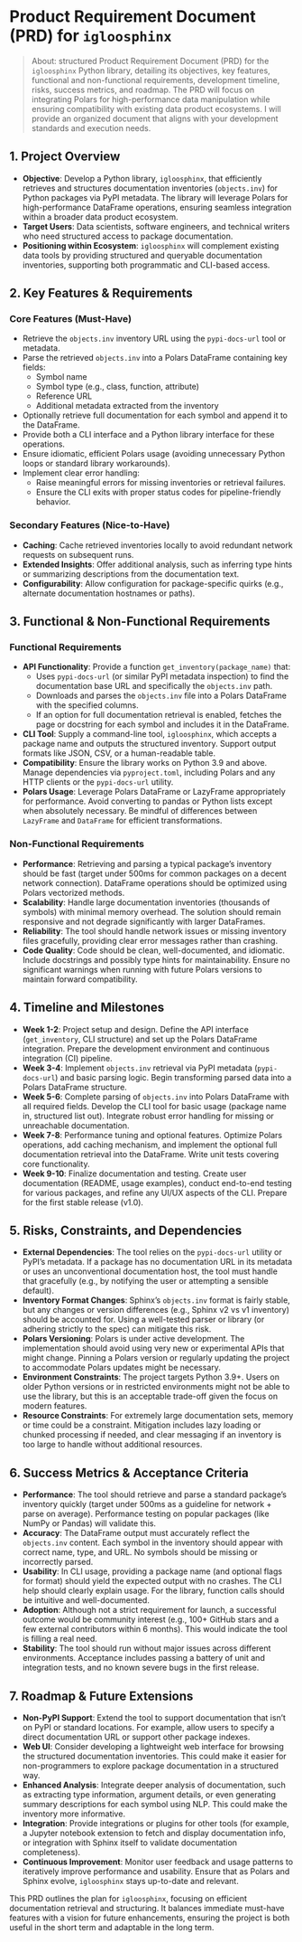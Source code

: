 <!-- o1p : ID : 67a63543-e39c-800a-9ec6-b7a2d9cdb4d6 -->
# Product Requirement Document (PRD) for `igloosphinx`

> About: structured Product Requirement Document (PRD) for the `igloosphinx` Python library, detailing its objectives, key features, functional and non-functional requirements, development timeline, risks, success metrics, and roadmap. The PRD will focus on integrating Polars for high-performance data manipulation while ensuring compatibility with existing data product ecosystems. I will provide an organized document that aligns with your development standards and execution needs.

## 1. Project Overview
- **Objective**: Develop a Python library, `igloosphinx`, that efficiently retrieves and structures documentation inventories (`objects.inv`) for Python packages via PyPI metadata. The library will leverage Polars for high-performance DataFrame operations, ensuring seamless integration within a broader data product ecosystem.
- **Target Users**: Data scientists, software engineers, and technical writers who need structured access to package documentation.
- **Positioning within Ecosystem**: `igloosphinx` will complement existing data tools by providing structured and queryable documentation inventories, supporting both programmatic and CLI-based access.

## 2. Key Features & Requirements

### Core Features (Must-Have)
- Retrieve the `objects.inv` inventory URL using the `pypi-docs-url` tool or metadata.
- Parse the retrieved `objects.inv` into a Polars DataFrame containing key fields:
  - Symbol name
  - Symbol type (e.g., class, function, attribute)
  - Reference URL
  - Additional metadata extracted from the inventory
- Optionally retrieve full documentation for each symbol and append it to the DataFrame.
- Provide both a CLI interface and a Python library interface for these operations.
- Ensure idiomatic, efficient Polars usage (avoiding unnecessary Python loops or standard library workarounds).
- Implement clear error handling:
  - Raise meaningful errors for missing inventories or retrieval failures.
  - Ensure the CLI exits with proper status codes for pipeline-friendly behavior.

### Secondary Features (Nice-to-Have)
- **Caching**: Cache retrieved inventories locally to avoid redundant network requests on subsequent runs.
- **Extended Insights**: Offer additional analysis, such as inferring type hints or summarizing descriptions from the documentation text.
- **Configurability**: Allow configuration for package-specific quirks (e.g., alternate documentation hostnames or paths).

## 3. Functional & Non-Functional Requirements

### Functional Requirements
- **API Functionality**: Provide a function `get_inventory(package_name)` that:
  - Uses `pypi-docs-url` (or similar PyPI metadata inspection) to find the documentation base URL and specifically the `objects.inv` path.
  - Downloads and parses the `objects.inv` file into a Polars DataFrame with the specified columns.
  - If an option for full documentation retrieval is enabled, fetches the page or docstring for each symbol and includes it in the DataFrame.
- **CLI Tool**: Supply a command-line tool, `igloosphinx`, which accepts a package name and outputs the structured inventory. Support output formats like JSON, CSV, or a human-readable table.
- **Compatibility**: Ensure the library works on Python 3.9 and above. Manage dependencies via `pyproject.toml`, including Polars and any HTTP clients or the `pypi-docs-url` utility.
- **Polars Usage**: Leverage Polars DataFrame or LazyFrame appropriately for performance. Avoid converting to pandas or Python lists except when absolutely necessary. Be mindful of differences between `LazyFrame` and `DataFrame` for efficient transformations.

### Non-Functional Requirements
- **Performance**: Retrieving and parsing a typical package’s inventory should be fast (target under 500ms for common packages on a decent network connection). DataFrame operations should be optimized using Polars vectorized methods.
- **Scalability**: Handle large documentation inventories (thousands of symbols) with minimal memory overhead. The solution should remain responsive and not degrade significantly with larger DataFrames.
- **Reliability**: The tool should handle network issues or missing inventory files gracefully, providing clear error messages rather than crashing.
- **Code Quality**: Code should be clean, well-documented, and idiomatic. Include docstrings and possibly type hints for maintainability. Ensure no significant warnings when running with future Polars versions to maintain forward compatibility.

## 4. Timeline and Milestones
- **Week 1-2**: Project setup and design. Define the API interface (`get_inventory`, CLI structure) and set up the Polars DataFrame integration. Prepare the development environment and continuous integration (CI) pipeline.
- **Week 3-4**: Implement `objects.inv` retrieval via PyPI metadata (`pypi-docs-url`) and basic parsing logic. Begin transforming parsed data into a Polars DataFrame structure.
- **Week 5-6**: Complete parsing of `objects.inv` into Polars DataFrame with all required fields. Develop the CLI tool for basic usage (package name in, structured list out). Integrate robust error handling for missing or unreachable documentation.
- **Week 7-8**: Performance tuning and optional features. Optimize Polars operations, add caching mechanism, and implement the optional full documentation retrieval into the DataFrame. Write unit tests covering core functionality.
- **Week 9-10**: Finalize documentation and testing. Create user documentation (README, usage examples), conduct end-to-end testing for various packages, and refine any UI/UX aspects of the CLI. Prepare for the first stable release (v1.0).

## 5. Risks, Constraints, and Dependencies
- **External Dependencies**: The tool relies on the `pypi-docs-url` utility or PyPI’s metadata. If a package has no documentation URL in its metadata or uses an unconventional documentation host, the tool must handle that gracefully (e.g., by notifying the user or attempting a sensible default).
- **Inventory Format Changes**: Sphinx’s `objects.inv` format is fairly stable, but any changes or version differences (e.g., Sphinx v2 vs v1 inventory) should be accounted for. Using a well-tested parser or library (or adhering strictly to the spec) can mitigate this risk.
- **Polars Versioning**: Polars is under active development. The implementation should avoid using very new or experimental APIs that might change. Pinning a Polars version or regularly updating the project to accommodate Polars updates might be necessary.
- **Environment Constraints**: The project targets Python 3.9+. Users on older Python versions or in restricted environments might not be able to use the library, but this is an acceptable trade-off given the focus on modern features.
- **Resource Constraints**: For extremely large documentation sets, memory or time could be a constraint. Mitigation includes lazy loading or chunked processing if needed, and clear messaging if an inventory is too large to handle without additional resources.

## 6. Success Metrics & Acceptance Criteria
- **Performance**: The tool should retrieve and parse a standard package’s inventory quickly (target under 500ms as a guideline for network + parse on average). Performance testing on popular packages (like NumPy or Pandas) will validate this.
- **Accuracy**: The DataFrame output must accurately reflect the `objects.inv` content. Each symbol in the inventory should appear with correct name, type, and URL. No symbols should be missing or incorrectly parsed.
- **Usability**: In CLI usage, providing a package name (and optional flags for format) should yield the expected output with no crashes. The CLI help should clearly explain usage. For the library, function calls should be intuitive and well-documented.
- **Adoption**: Although not a strict requirement for launch, a successful outcome would be community interest (e.g., 100+ GitHub stars and a few external contributors within 6 months). This would indicate the tool is filling a real need.
- **Stability**: The tool should run without major issues across different environments. Acceptance includes passing a battery of unit and integration tests, and no known severe bugs in the first release.

## 7. Roadmap & Future Extensions
- **Non-PyPI Support**: Extend the tool to support documentation that isn’t on PyPI or standard locations. For example, allow users to specify a direct documentation URL or support other package indexes.
- **Web UI**: Consider developing a lightweight web interface for browsing the structured documentation inventories. This could make it easier for non-programmers to explore package documentation in a structured way.
- **Enhanced Analysis**: Integrate deeper analysis of documentation, such as extracting type information, argument details, or even generating summary descriptions for each symbol using NLP. This could make the inventory more informative.
- **Integration**: Provide integrations or plugins for other tools (for example, a Jupyter notebook extension to fetch and display documentation info, or integration with Sphinx itself to validate documentation completeness).
- **Continuous Improvement**: Monitor user feedback and usage patterns to iteratively improve performance and usability. Ensure that as Polars and Sphinx evolve, `igloosphinx` stays up-to-date and relevant.

This PRD outlines the plan for `igloosphinx`, focusing on efficient documentation retrieval and structuring. It balances immediate must-have features with a vision for future enhancements, ensuring the project is both useful in the short term and adaptable in the long term.

